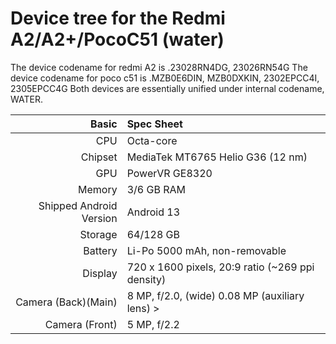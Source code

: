 Device tree for the Redmi A2/A2+/PocoC51 (water)
=================================================

The device codename for redmi A2 is .23028RN4DG, 23026RN54G
The device codename for poco c51 is .MZB0E6DIN, MZB0DXKIN, 2302EPCC4I, 2305EPCC4G
Both devices are essentially unified under internal codename, WATER.

| Basic                   | Spec Sheet                                                                                                                     |
| -----------------------:|:------------------------------------------------------------------------------------------------------------------------------ |
| CPU                     | Octa-core                                                                                                                      |
| Chipset                 | MediaTek MT6765 Helio G36 (12 nm)                                                                                                            |
| GPU                     | PowerVR GE8320                                                                                                                   |
| Memory                  | 3/6 GB RAM                                                                                                                   |
| Shipped Android Version | Android 13                                                                                                                            |
| Storage                 | 64/128 GB                                                                                                                      |
| Battery                 | Li-Po 5000 mAh, non-removable                                                                                           |
| Display                 | 720 x 1600 pixels, 20:9 ratio (~269 ppi density)                                                                              |
| Camera (Back)(Main)     | 8 MP, f/2.0, (wide) 0.08 MP (auxiliary lens)                                                                >
| Camera (Front)          | 5 MP, f/2.2                                                                                      |
